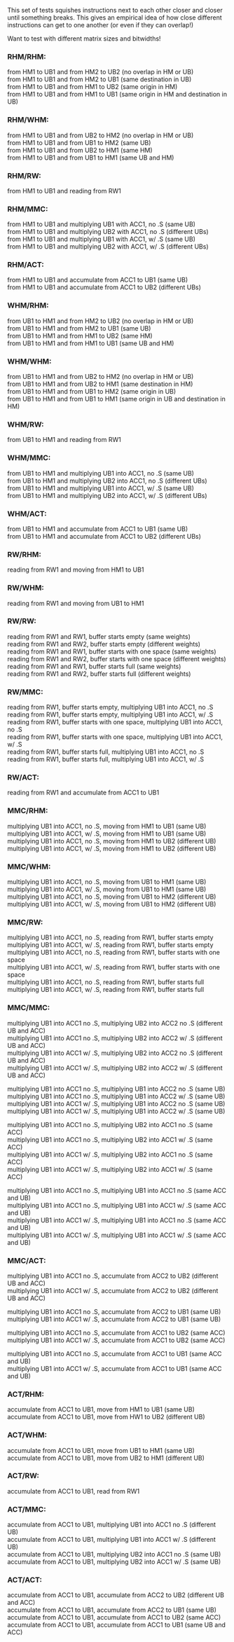This set of tests squishes instructions next to each other closer and closer until something breaks.
This gives an empirical idea of how close different instructions can get to one another (or even if they can overlap!)

Want to test with different matrix sizes and bitwidths!

### RHM/RHM: 
from HM1 to UB1 and from HM2 to UB2 (no overlap in HM or UB) \
from HM1 to UB1 and from HM2 to UB1 (same destination in UB) \
from HM1 to UB1 and from HM1 to UB2 (same origin in HM) \
from HM1 to UB1 and from HM1 to UB1 (same origin in HM and destination in UB) 

### RHM/WHM:
from HM1 to UB1 and from UB2 to HM2 (no overlap in HM or UB) \
from HM1 to UB1 and from UB1 to HM2 (same UB) \
from HM1 to UB1 and from UB2 to HM1 (same HM) \
from HM1 to UB1 and from UB1 to HM1 (same UB and HM) 

### RHM/RW:
from HM1 to UB1 and reading from RW1 

### RHM/MMC:
from HM1 to UB1 and multiplying UB1 with ACC1, no .S (same UB) \
from HM1 to UB1 and multiplying UB2 with ACC1, no .S (different UBs) \
from HM1 to UB1 and multiplying UB1 with ACC1, w/ .S (same UB) \
from HM1 to UB1 and multiplying UB2 with ACC1, w/ .S (different UBs) 

### RHM/ACT:
from HM1 to UB1 and accumulate from ACC1 to UB1 (same UB) \
from HM1 to UB1 and accumulate from ACC1 to UB2 (different UBs) 

### WHM/RHM:
from UB1 to HM1 and from HM2 to UB2 (no overlap in HM or UB) \
from UB1 to HM1 and from HM2 to UB1 (same UB) \
from UB1 to HM1 and from HM1 to UB2 (same HM) \
from UB1 to HM1 and from HM1 to UB1 (same UB and HM) 

### WHM/WHM:
from UB1 to HM1 and from UB2 to HM2 (no overlap in HM or UB) \
from UB1 to HM1 and from UB2 to HM1 (same destination in HM) \
from UB1 to HM1 and from UB1 to HM2 (same origin in UB) \
from UB1 to HM1 and from UB1 to HM1 (same origin in UB and destination in HM) 

### WHM/RW:
from UB1 to HM1 and reading from RW1 

### WHM/MMC:
from UB1 to HM1 and multiplying UB1 into ACC1, no .S (same UB) \
from UB1 to HM1 and multiplying UB2 into ACC1, no .S (different UBs) \
from UB1 to HM1 and multiplying UB1 into ACC1, w/ .S (same UB) \
from UB1 to HM1 and multiplying UB2 into ACC1, w/ .S (different UBs) 

### WHM/ACT:
from UB1 to HM1 and accumulate from ACC1 to UB1 (same UB) \
from UB1 to HM1 and accumulate from ACC1 to UB2 (different UBs) 

### RW/RHM:
reading from RW1 and moving from HM1 to UB1 

### RW/WHM:
reading from RW1 and moving from UB1 to HM1 

### RW/RW:
reading from RW1 and RW1, buffer starts empty (same weights) \
reading from RW1 and RW2, buffer starts empty (different weights) \
reading from RW1 and RW1, buffer starts with one space (same weights) \
reading from RW1 and RW2, buffer starts with one space (different weights) \
reading from RW1 and RW1, buffer starts full (same weights) \
reading from RW1 and RW2, buffer starts full (different weights)

### RW/MMC:
reading from RW1, buffer starts empty, multiplying UB1 into ACC1, no .S \
reading from RW1, buffer starts empty, multiplying UB1 into ACC1, w/ .S \
reading from RW1, buffer starts with one space, multiplying UB1 into ACC1, no .S \
reading from RW1, buffer starts with one space, multiplying UB1 into ACC1, w/ .S \
reading from RW1, buffer starts full, multiplying UB1 into ACC1, no .S \
reading from RW1, buffer starts full, multiplying UB1 into ACC1, w/ .S 

### RW/ACT:
reading from RW1 and accumulate from ACC1 to UB1 

### MMC/RHM:
multiplying UB1 into ACC1, no .S, moving from HM1 to UB1 (same UB) \
multiplying UB1 into ACC1, w/ .S, moving from HM1 to UB1 (same UB) \
multiplying UB1 into ACC1, no .S, moving from HM1 to UB2 (different UB) \
multiplying UB1 into ACC1, w/ .S, moving from HM1 to UB2 (different UB) 

### MMC/WHM:
multiplying UB1 into ACC1, no .S, moving from UB1 to HM1 (same UB) \
multiplying UB1 into ACC1, w/ .S, moving from UB1 to HM1 (same UB) \
multiplying UB1 into ACC1, no .S, moving from UB1 to HM2 (different UB) \
multiplying UB1 into ACC1, w/ .S, moving from UB1 to HM2 (different UB) 

### MMC/RW:
multiplying UB1 into ACC1, no .S, reading from RW1, buffer starts empty \
multiplying UB1 into ACC1, w/ .S, reading from RW1, buffer starts empty \
multiplying UB1 into ACC1, no .S, reading from RW1, buffer starts with one space \
multiplying UB1 into ACC1, w/ .S, reading from RW1, buffer starts with one space \
multiplying UB1 into ACC1, no .S, reading from RW1, buffer starts full \
multiplying UB1 into ACC1, w/ .S, reading from RW1, buffer starts full 

### MMC/MMC:
multiplying UB1 into ACC1 no .S, multiplying UB2 into ACC2 no .S (different UB and ACC) \
multiplying UB1 into ACC1 no .S, multiplying UB2 into ACC2 w/ .S (different UB and ACC) \
multiplying UB1 into ACC1 w/ .S, multiplying UB2 into ACC2 no .S (different UB and ACC) \
multiplying UB1 into ACC1 w/ .S, multiplying UB2 into ACC2 w/ .S (different UB and ACC) 

multiplying UB1 into ACC1 no .S, multiplying UB1 into ACC2 no .S (same UB) \
multiplying UB1 into ACC1 no .S, multiplying UB1 into ACC2 w/ .S (same UB) \
multiplying UB1 into ACC1 w/ .S, multiplying UB1 into ACC2 no .S (same UB) \
multiplying UB1 into ACC1 w/ .S, multiplying UB1 into ACC2 w/ .S (same UB) 

multiplying UB1 into ACC1 no .S, multiplying UB2 into ACC1 no .S (same ACC) \
multiplying UB1 into ACC1 no .S, multiplying UB2 into ACC1 w/ .S (same ACC) \
multiplying UB1 into ACC1 w/ .S, multiplying UB2 into ACC1 no .S (same ACC) \
multiplying UB1 into ACC1 w/ .S, multiplying UB2 into ACC1 w/ .S (same ACC) 

multiplying UB1 into ACC1 no .S, multiplying UB1 into ACC1 no .S (same ACC and UB) \
multiplying UB1 into ACC1 no .S, multiplying UB1 into ACC1 w/ .S (same ACC and UB) \
multiplying UB1 into ACC1 w/ .S, multiplying UB1 into ACC1 no .S (same ACC and UB) \
multiplying UB1 into ACC1 w/ .S, multiplying UB1 into ACC1 w/ .S (same ACC and UB) 

### MMC/ACT:
multiplying UB1 into ACC1 no .S, accumulate from ACC2 to UB2 (different UB and ACC) \
multiplying UB1 into ACC1 w/ .S, accumulate from ACC2 to UB2 (different UB and ACC) 

multiplying UB1 into ACC1 no .S, accumulate from ACC2 to UB1 (same UB) \
multiplying UB1 into ACC1 w/ .S, accumulate from ACC2 to UB1 (same UB) 

multiplying UB1 into ACC1 no .S, accumulate from ACC1 to UB2 (same ACC) \
multiplying UB1 into ACC1 w/ .S, accumulate from ACC1 to UB2 (same ACC) 

multiplying UB1 into ACC1 no .S, accumulate from ACC1 to UB1 (same ACC and UB) \
multiplying UB1 into ACC1 w/ .S, accumulate from ACC1 to UB1 (same ACC and UB) 

### ACT/RHM:
accumulate from ACC1 to UB1, move from HM1 to UB1 (same UB) \
accumulate from ACC1 to UB1, move from HW1 to UB2 (different UB) 

### ACT/WHM:
accumulate from ACC1 to UB1, move from UB1 to HM1 (same UB) \
accumulate from ACC1 to UB1, move from UB2 to HM1 (different UB) 

### ACT/RW:
accumulate from ACC1 to UB1, read from RW1 

### ACT/MMC:
accumulate from ACC1 to UB1, multiplying UB1 into ACC1 no .S (different UB) \
accumulate from ACC1 to UB1, multiplying UB1 into ACC1 w/ .S (different UB) \
accumulate from ACC1 to UB1, multiplying UB2 into ACC1 no .S (same UB) \
accumulate from ACC1 to UB1, multiplying UB2 into ACC1 w/ .S (same UB) 

### ACT/ACT:
accumulate from ACC1 to UB1, accumulate from ACC2 to UB2 (different UB and ACC) \
accumulate from ACC1 to UB1, accumulate from ACC2 to UB1 (same UB) \
accumulate from ACC1 to UB1, accumulate from ACC1 to UB2 (same ACC) \
accumulate from ACC1 to UB1, accumulate from ACC1 to UB1 (same UB and ACC) 
